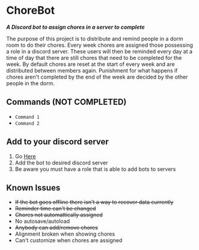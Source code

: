 
# ChoreBot
**_A Discord bot to assign chores in a server to complete_**


The purpose of this project is to distribute and remind people in a dorm room to do their chores. Every week chores are assigned those possessing a role in a discord server. These users will then be reminded every day at a time of day that there are still chores that need to be completed for the week. By default chores are reset at the start of every week and are distributed between members again. Punishment for what happens if chores aren't completed by the end of the week are decided by the other people in the dorm. 

## Commands (NOT COMPLETED)
* `Command 1`
* `Command 2`

## Add to your discord server
1. Go [Here](https://discord.com/api/oauth2/authorize?client_id=1179619497733259344&permissions=2416127072&scope=bot)
2. Add the bot to desired discord server
3. Be aware you must have a role that is able to add bots to servers

## Known Issues
* ~~If the bot goes offline there isn't a way to recover data currently~~
* ~~Reminder time can't be changed~~
* ~~Chores not automattically assigned~~
* No autosave/autoload
* ~~Anybody can add/remove chores~~
* Alignment broken when showing chores
* Can't customize when chores are assigned
